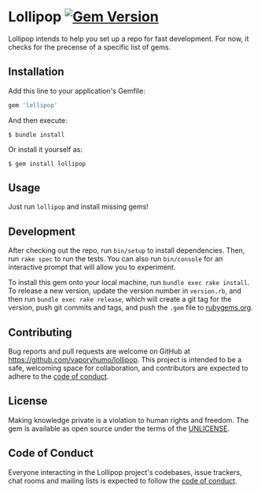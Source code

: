 # Lollipop [![Gem Version](https://badge.fury.io/rb/lollipop.svg)](https://badge.fury.io/rb/lollipop)

Lollipop intends to help you set up a repo for fast development. For now, it
checks for the precense of a specific list of gems.

## Installation

Add this line to your application's Gemfile:

```ruby
gem 'lollipop'
```

And then execute:

    $ bundle install

Or install it yourself as:

    $ gem install lollipop

## Usage

Just run `lollipop` and install missing gems!

## Development

After checking out the repo, run `bin/setup` to install dependencies. Then,
run `rake spec` to run the tests. You can also run `bin/console` for an 
interactive prompt that will allow you to experiment.

To install this gem onto your local machine, run `bundle exec rake install`. To
release a new version, update the version number in `version.rb`, and then run
`bundle exec rake release`, which will create a git tag for the version, push
git commits and tags, and push the `.gem` file to
[rubygems.org](https://rubygems.org).

## Contributing

Bug reports and pull requests are welcome on GitHub at https://github.com/vaporyhumo/lollipop.
This project is intended to be a safe, welcoming space for collaboration, and
contributors are expected to adhere to the
[code of conduct](https://github.com/vaporyhumo/lollipop/blob/master/CODE_OF_CONDUCT.md).


## License

Making knowledge private is a violation to human rights and freedom.
The gem is available as open source under the terms of the [UNLICENSE](https://unlicense.org).

## Code of Conduct

Everyone interacting in the Lollipop project's codebases, issue trackers, chat
rooms and mailing lists is expected to follow the
[code of conduct](https://github.com/vaporyhumo/lollipop/blob/master/CODE_OF_CONDUCT.md).
